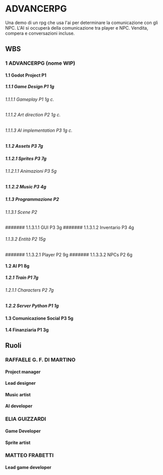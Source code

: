 # ADVANCERPG
Una demo di un rpg che usa l'ai per determinare la comunicazione con gli NPC.
L'AI si occuperà della comunicazione tra player e NPC. Vendita, compera e conversazioni incluse.

## WBS
### 1 ADVANCERPG (nome WIP)
#### 1.1 Godot Project P1
##### 1.1.1 Game Design P1 1g
###### 1.1.1.1 Gameplay P1 1g c.
###### 1.1.1.2 Art direction P2 1g c.
###### 1.1.1.3 AI implementation P3 1g c.
##### 1.1.2 Assets P3 7g
##### 1.1.2.1 Sprites P3 7g
###### 1.1.2.1.1 Animazioni P3 5g
##### 1.1.2.2 Music P3 4g
##### 1.1.3 Programmazione P2
###### 1.1.3.1 Scene P2
####### 1.1.3.1.1 GUI P3 3g
####### 1.1.3.1.2 Inventario P3 4g
###### 1.1.3.2 Entità P2 15g
####### 1.1.3.2.1 Player P2 9g
####### 1.1.3.3.2 NPCs P2 6g
#### 1.2 AI P1 8g
##### 1.2.1 Train P1 7g
###### 1.2.1.1 Characters P2 7g
##### 1.2.2 Server Python P1 1g
#### 1.3 Comunicazione Social P3 5g 
#### 1.4 Finanziaria P1 3g

## Ruoli
### RAFFAELE G. F. DI MARTINO
#### Project manager
#### Lead designer
#### Music artist
#### AI developer
### ELIA GUIZZARDI
#### Game Developer
#### Sprite artist
### MATTEO FRABETTI
#### Lead game developer
